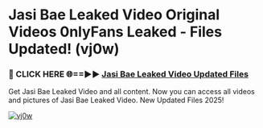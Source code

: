 # Jasi Bae Leaked Video Original Videos 0nlyFans Leaked - Files Updated! (vj0w)

<h3>🔴 CLICK HERE 🌐==►► <a href="https://tinyurl.com/x26r9saj" rel="nofollow">Jasi Bae Leaked Video Updated Files</a></h3>

Get Jasi Bae Leaked Video and all content. Now you can access all videos and pictures of Jasi Bae Leaked Video. New Updated Files 2025!

[![vj0w](https://i.imgur.com/LkgZPqh.gif)](https://tinyurl.com/x26r9saj)
